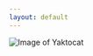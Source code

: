 ```yaml
---
layout: default
---
```


![Image of Yaktocat](https://octodex.github.com/images/codercat.jpg)

<br>

